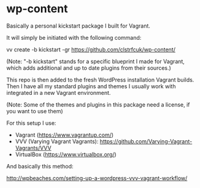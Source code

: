 # wp-content

Basically a personal kickstart package I built for Vagrant.

It will simply be initiated with the following command:

vv create -b kickstart -gr https://github.com/clstrfcuk/wp-content/

(Note: "-b kickstart" stands for a specific blueprint I made for Vagrant, which adds additional and up to date plugins from their sources.)

This repo is then added to the fresh WordPress installation Vagrant builds. Then I have all my standard plugins and themes I usually work with integrated in a new Vagrant environment.

(Note: Some of the themes and plugins in this package need a license, if you want to use them)

For this setup I use:

- Vagrant (https://www.vagrantup.com/)
- VVV (Varying Vagrant Vagrants): https://github.com/Varying-Vagrant-Vagrants/VVV
- VirtualBox (https://www.virtualbox.org/)

And basically this method:

http://wpbeaches.com/setting-up-a-wordpress-vvv-vagrant-workflow/
